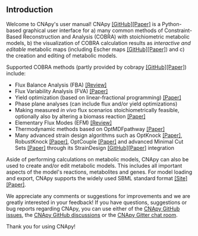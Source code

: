 ## Introduction

Welcome to CNApy's user manual! CNApy [[GitHub]](https://github.com/cnapy-org/CNApy)[[Paper]](https://doi.org/10.1093/bioinformatics/btab828) is a Python-based graphical user interface for a) many common methods of Constraint-Based Reconstruction and Analysis (COBRA) with stoichiometric metabolic models, b) the visualization of COBRA calculation results as *interactive and editable* metabolic maps (including Escher maps [[GitHub]](https://escher.github.io/#/)[[Paper]](https://doi.org/10.1371/journal.pcbi.1004321)) and c) the creation and editing of metabolic models.

Supported COBRA methods (partly provided by cobrapy [[GitHub]](https://github.com/opencobra/cobrapy)[[Paper]](https://doi.org/10.1186/1752-0509-7-74)) include:

- Flux Balance Analysis (FBA) [[Review]](https://doi.org/10.1038/nbt.1614)
- Flux Variability Analysis (FVA) [[Paper]](https://doi.org/10.1016/j.ymben.2003.09.002)
- Yield optimization (based on linear-fractional programming) [[Paper]](https://doi.org/10.1016/j.ymben.2018.02.001)
- Phase plane analyses (can include flux and/or yield optimizations)
- Making measured *in vivo* flux scenarios stoichiometrically feasible, optionally also by altering a biomass reaction [[Paper]](https://academic.oup.com/bioinformatics/article/39/10/btad600/7284109)
- Elementary Flux Modes (EFM) [[Review]](https://analyticalsciencejournals.onlinelibrary.wiley.com/doi/full/10.1002/biot.201200269)
- Thermodynamic methods based on OptMDFpathway [[Paper]](https://doi.org/10.1371/journal.pcbi.1006492)
- Many advanced strain design algorithms such as OptKnock [[Paper]](https://doi.org/10.1002/bit.10803), RobustKnock [[Paper]](https://doi.org/10.1093/bioinformatics/btp704), OptCouple [[Paper]](https://doi.org/10.1016/j.mec.2019.e00087) and advanced Minimal Cut Sets [[Paper]](https://doi.org/10.1371/journal.pcbi.1008110) through its StrainDesign [[GitHub]](https://github.com/klamt-lab/straindesign)[[Paper]](https://doi.org/10.1093/bioinformatics/btac632) integration

Aside of performing calculations on metabolic models, CNApy can also be used to create and/or edit metabolic models. This includes all important aspects of the model's reactions, metabolites and genes. For model loading and export, CNApy supports the widely used SBML standard format [[Site]](https://sbml.org/)[[Paper]](https://www.embopress.org/doi/abs/10.15252/msb.20199110).

We appreciate any comments or suggestions for improvements and we are greatly interested in your feedback! If you have questions, suggestions or bug reports regarding CNApy, you can use either of the [CNApy GitHub issues](https://github.com/cnapy-org/CNApy/issues), the [CNApy GitHub discussions](https://github.com/cnapy-org/CNApy/discussions) or the [CNApy Gitter chat room](https://gitter.im/cnapy-org/community).

Thank you for using CNApy!

